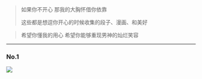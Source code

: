 > 如果你不开心  那我的大胸怀借你依靠
> 
> 这些都是想逗你开心的时候收集的段子、漫画、和美好

> 希望你懂我的用心 希望你能够重现男神的灿烂笑容



---

### No.1

![](http://photo3.fanfou.com/v1/mss_3d027b52ec5a4d589e68050845611e68/ff/n0/0d/eg/6q_491617.jpg@596w_1l.jpg)


